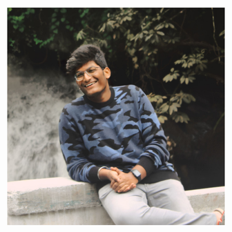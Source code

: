 <p align="center" width="20">
  <img src="readme-images/Github_profile.jpg" alt="Profile picture" style="width:20"/>
</p>
